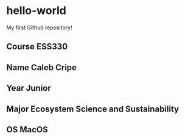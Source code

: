 # hello-world
My first Github repository!
## **Course** ESS330
## **Name** Caleb Cripe
## **Year** Junior
## **Major** Ecosystem Science and Sustainability
## **OS** MacOS
